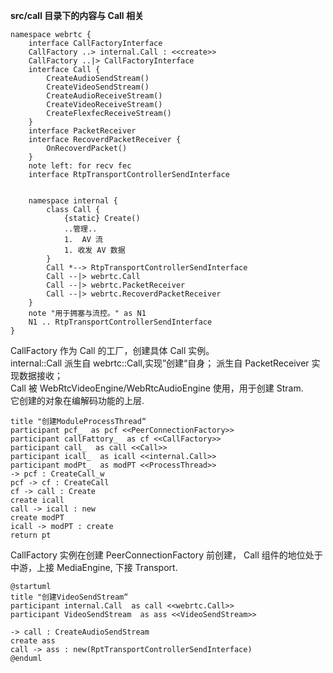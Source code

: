 **src/call 目录下的内容与 Call 相关**
```plantuml
namespace webrtc {
    interface CallFactoryInterface
    CallFactory ..> internal.Call : <<create>>
    CallFactory ..|> CallFactoryInterface
    interface Call {
        CreateAudioSendStream()
        CreateVideoSendStream()
        CreateAudioReceiveStream()
        CreateVideoReceiveStream()
        CreateFlexfecReceiveStream()
    }
    interface PacketReceiver
    interface RecoverdPacketReceiver {
        OnRecoverdPacket()
    }
    note left: for recv fec
    interface RtpTransportControllerSendInterface


    namespace internal {
        class Call {
            {static} Create()
            ..管理..
            1.  AV 流
            1. 收发 AV 数据
        }
        Call *--> RtpTransportControllerSendInterface
        Call --|> webrtc.Call
        Call --|> webrtc.PacketReceiver
        Call --|> webrtc.RecoverdPacketReceiver
    }
    note "用于拥塞与流控。" as N1
    N1 .. RtpTransportControllerSendInterface
}
```
CallFactory 作为 Call 的工厂，创建具体 Call 实例。  
internal::Call 派生自 webrtc::Call,实现”创建“自身； 派生自 PacketReceiver 实现数据接收；  
Call 被 WebRtcVideoEngine/WebRtcAudioEngine 使用，用于创建 Stram.  
它创建的对象在编解码功能的上层.  
```plantuml
title "创建ModuleProcessThread“
participant pcf_  as pcf <<PeerConnectionFactory>>
participant callFattory_  as cf <<CallFactory>>
participant call_  as call <<Call>>
participant icall_  as icall <<internal.Call>>
participant modPt_  as modPT <<ProcessThread>>
-> pcf : CreateCall_w
pcf -> cf : CreateCall
cf -> call : Create
create icall
call -> icall : new
create modPT
icall -> modPT : create
return pt
```
CallFactory 实例在创建 PeerConnectionFactory 前创建，
Call 组件的地位处于中游，上接 MediaEngine, 下接 Transport.  

```plantuml
@startuml
title "创建VideoSendStream“
participant internal.Call  as call <<webrtc.Call>>
participant VideoSendStream  as ass <<VideoSendStream>>

-> call : CreateAudioSendStream
create ass
call -> ass : new(RptTransportControllerSendInterface)
@enduml
```